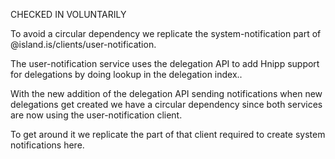 CHECKED IN VOLUNTARILY

To avoid a circular dependency we replicate the system-notification part of @island.is/clients/user-notification.

The user-notification service uses the delegation API to add Hnipp support for delegations by doing lookup in the delegation index..

With the new addition of the delegation API sending notifications when new delegations
get created we have a circular dependency since both services are now using the user-notification client.

To get around it we replicate the part of that client required to create system notifications here.

